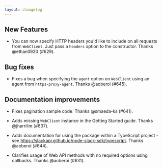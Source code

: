 ```yaml
---
layout: changelog
---
```


## New Features

- You can now specify HTTP headers you'd like to include on all requests from `WebClient`. Just pass a `headers` option
  to the constructor. Thanks @ethan0920 (#629).

## Bug fixes

- Fixes a bug when specifying the `agent` option on `WebClient` using an agent from `https-proxy-agent`.
  Thanks @aoberoi (#645).

## Documentation improvements

- Fixes pagination sample code. Thanks @smaeda-ks (#641).

- Adds missing `WebClient` instance in the Getting Started guide. Thanks @jharrilim (#637).

- Adds documentation for using the package within a TypeScript project - see
  <https://slackapi.github.io/node-slack-sdk/typescript>. Thanks @aoberoi (#644).

- Clarifies usage of Web API methods with no required options using callbacks. Thanks @aoberoi (#631).
